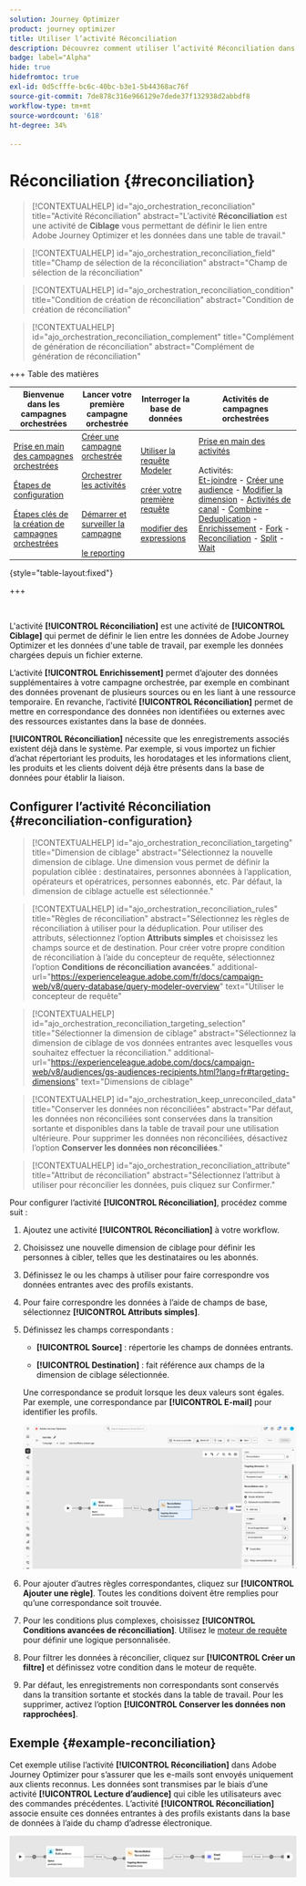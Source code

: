 ```yaml
---
solution: Journey Optimizer
product: journey optimizer
title: Utiliser l’activité Réconciliation
description: Découvrez comment utiliser l’activité Réconciliation dans une campagne orchestrée
badge: label="Alpha"
hide: true
hidefromtoc: true
exl-id: 0d5cfffe-bc6c-40bc-b3e1-5b44368ac76f
source-git-commit: 7de878c316e966129e7dede37f132938d2abbdf8
workflow-type: tm+mt
source-wordcount: '618'
ht-degree: 34%

---
```


# Réconciliation {#reconciliation}

>[!CONTEXTUALHELP]
>id="ajo_orchestration_reconciliation"
>title="Activité Réconciliation"
>abstract="L’activité **Réconciliation** est une activité de **Ciblage** vous permettant de définir le lien entre Adobe Journey Optimizer et les données dans une table de travail."

>[!CONTEXTUALHELP]
>id="ajo_orchestration_reconciliation_field"
>title="Champ de sélection de la réconciliation"
>abstract="Champ de sélection de la réconciliation"

>[!CONTEXTUALHELP]
>id="ajo_orchestration_reconciliation_condition"
>title="Condition de création de réconciliation"
>abstract="Condition de création de réconciliation"

>[!CONTEXTUALHELP]
>id="ajo_orchestration_reconciliation_complement"
>title="Complément de génération de réconciliation"
>abstract="Complément de génération de réconciliation"

+++ Table des matières

| Bienvenue dans les campagnes orchestrées | Lancer votre première campagne orchestrée | Interroger la base de données | Activités de campagnes orchestrées |
|---|---|---|---|
| [Prise en main des campagnes orchestrées](../gs-orchestrated-campaigns.md)<br/><br/>[Étapes de configuration](../configuration-steps.md)<br/><br/>[Étapes clés de la création de campagnes orchestrées](../gs-campaign-creation.md) | [Créer une campagne orchestrée](../create-orchestrated-campaign.md)<br/><br/>[Orchestrer les activités](../orchestrate-activities.md)<br/><br/><br/>[Démarrer et surveiller la campagne](../start-monitor-campaigns.md)<br/><br/>[le reporting](../reporting-campaigns.md) | [Utiliser la requête Modeler](../orchestrated-rule-builder.md)<br/><br/>[créer votre première requête](../build-query.md)<br/><br/>[modifier des expressions](../edit-expressions.md) | [Prise en main des activités](about-activities.md)<br/><br/>Activités:<br/>[Et-joindre](and-join.md) - [Créer une audience](build-audience.md) - [Modifier la dimension](change-dimension.md) - [Activités de canal](channels.md) - [Combine](combine.md) - [Deduplication](deduplication.md) - [Enrichissement](enrichment.md) - [Fork](fork.md) - [Reconciliation](reconciliation.md) - [Split](split.md) - [Wait](wait.md) |

{style="table-layout:fixed"}

+++

<br/>

L&#39;activité **[!UICONTROL Réconciliation]** est une activité de **[!UICONTROL Ciblage]** qui permet de définir le lien entre les données de Adobe Journey Optimizer et les données d&#39;une table de travail, par exemple les données chargées depuis un fichier externe.

L’activité **[!UICONTROL Enrichissement]** permet d’ajouter des données supplémentaires à votre campagne orchestrée, par exemple en combinant des données provenant de plusieurs sources ou en les liant à une ressource temporaire. En revanche, l’activité **[!UICONTROL Réconciliation]** permet de mettre en correspondance des données non identifiées ou externes avec des ressources existantes dans la base de données.

**[!UICONTROL Réconciliation]** nécessite que les enregistrements associés existent déjà dans le système. Par exemple, si vous importez un fichier d’achat répertoriant les produits, les horodatages et les informations client, les produits et les clients doivent déjà être présents dans la base de données pour établir la liaison.

## Configurer l’activité Réconciliation {#reconciliation-configuration}

>[!CONTEXTUALHELP]
>id="ajo_orchestration_reconciliation_targeting"
>title="Dimension de ciblage"
>abstract="Sélectionnez la nouvelle dimension de ciblage. Une dimension vous permet de définir la population ciblée : destinataires, personnes abonnées à l’application, opérateurs et opératrices, personnes eabonnés, etc. Par défaut, la dimension de ciblage actuelle est sélectionnée."

>[!CONTEXTUALHELP]
>id="ajo_orchestration_reconciliation_rules"
>title="Règles de réconciliation"
>abstract="Sélectionnez les règles de réconciliation à utiliser pour la déduplication. Pour utiliser des attributs, sélectionnez l’option **Attributs simples** et choisissez les champs source et de destination. Pour créer votre propre condition de réconciliation à l’aide du concepteur de requête, sélectionnez l’option **Conditions de réconciliation avancées**."
>additional-url="https://experienceleague.adobe.com/fr/docs/campaign-web/v8/query-database/query-modeler-overview" text="Utiliser le concepteur de requête"

>[!CONTEXTUALHELP]
>id="ajo_orchestration_reconciliation_targeting_selection"
>title="Sélectionner la dimension de ciblage"
>abstract="Sélectionnez la dimension de ciblage de vos données entrantes avec lesquelles vous souhaitez effectuer la réconciliation."
>additional-url="https://experienceleague.adobe.com/docs/campaign-web/v8/audiences/gs-audiences-recipients.html?lang=fr#targeting-dimensions" text="Dimensions de ciblage"

>[!CONTEXTUALHELP]
>id="ajo_orchestration_keep_unreconciled_data"
>title="Conserver les données non réconciliées"
>abstract="Par défaut, les données non réconciliées sont conservées dans la transition sortante et disponibles dans la table de travail pour une utilisation ultérieure. Pour supprimer les données non réconciliées, désactivez l’option **Conserver les données non réconciliées**."

>[!CONTEXTUALHELP]
>id="ajo_orchestration_reconciliation_attribute"
>title="Attribut de réconciliation"
>abstract="Sélectionnez l’attribut à utiliser pour réconcilier les données, puis cliquez sur Confirmer."

Pour configurer l’activité **[!UICONTROL Réconciliation]**, procédez comme suit :

1. Ajoutez une activité **[!UICONTROL Réconciliation]** à votre workflow.

1. Choisissez une nouvelle dimension de ciblage pour définir les personnes à cibler, telles que les destinataires ou les abonnés.

1. Définissez le ou les champs à utiliser pour faire correspondre vos données entrantes avec des profils existants.

1. Pour faire correspondre les données à l’aide de champs de base, sélectionnez **[!UICONTROL Attributs simples]**.

1. Définissez les champs correspondants :

   * **[!UICONTROL Source]** : répertorie les champs de données entrants.

   * **[!UICONTROL Destination]** : fait référence aux champs de la dimension de ciblage sélectionnée.

   Une correspondance se produit lorsque les deux valeurs sont égales. Par exemple, une correspondance par **[!UICONTROL E-mail]** pour identifier les profils.

   ![](../assets/workflow-reconciliation-criteria.png)

1. Pour ajouter d’autres règles correspondantes, cliquez sur **[!UICONTROL Ajouter une règle]**. Toutes les conditions doivent être remplies pour qu’une correspondance soit trouvée.

1. Pour les conditions plus complexes, choisissez **[!UICONTROL Conditions avancées de réconciliation]**. Utilisez le [moteur de requête](../orchestrated-rule-builder.md) pour définir une logique personnalisée.

1. Pour filtrer les données à réconcilier, cliquez sur **[!UICONTROL Créer un filtre]** et définissez votre condition dans le moteur de requête.

1. Par défaut, les enregistrements non correspondants sont conservés dans la transition sortante et stockés dans la table de travail. Pour les supprimer, activez l’option **[!UICONTROL Conserver les données non rapprochées]**.

## Exemple {#example-reconciliation}

Cet exemple utilise l’activité **[!UICONTROL Réconciliation]** dans Adobe Journey Optimizer pour s’assurer que les e-mails sont envoyés uniquement aux clients reconnus. Les données sont transmises par le biais d’une activité **[!UICONTROL Lecture d’audience]** qui cible les utilisateurs avec des commandes précédentes. L’activité **[!UICONTROL Réconciliation]** associe ensuite ces données entrantes à des profils existants dans la base de données à l’aide du champ d’adresse électronique.

![](../assets/workflow-reconciliation-sample-1.0.png)
